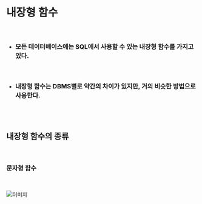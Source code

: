 # **내장형 함수**

<br>

* ### 모든 데이터베이스에는 SQL에서 사용할 수 있는 내장형 함수를 가지고 있다.

<br>

* ### 내장형 함수는 DBMS별로 약간의 차이가 있지만, 거의 비슷한 방법으로 사용한다.

<br><br>

## **내장형 함수의 종류**

<br>

### **문자형 함수**

<br>

![이미지](https://velog.velcdn.com/images/as979200/post/25e2417a-db46-4482-8c4d-e8b7eae1a50d/image.png)